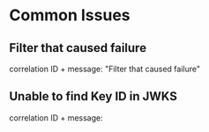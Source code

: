 # Common Issues


## Filter that caused failure

correlation ID + message: "Filter that caused failure"


##  Unable to find Key ID in JWKS

correlation ID + message: